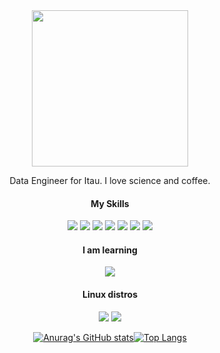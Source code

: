 <div align="center">
<img src="https://i.imgur.com/YFbootN.png" width="250" align="center">
<p>Data Engineer for Itau. I love science and coffee.</p>
    <h4 align="center" size="">My Skills</h4>
    <img src="https://img.shields.io/badge/Python-14354C?style=for-the-badge&logo=python&logoColor=white" />
    <img src= "https://img.shields.io/badge/HTML5-E34F26?style=for-the-badge&logo=html5&logoColor=white"></img>
    <img src= "https://img.shields.io/badge/CSS3-1572B6?style=for-the-badge&logo=css3&logoColor=white"></img>
    <img src= "https://img.shields.io/badge/JavaScript-F7DF1E?style=for-the-badge&logo=javascript&logoColor=black"></img>
    <img src= "https://img.shields.io/badge/MySQL-00000F?style=for-the-badge&logo=mysql&logoColor=white"></img>
    <img src="https://img.shields.io/badge/GIT-E44C30?style=for-the-badge&logo=git&logoColor=white"></img>
    <img src= "https://img.shields.io/badge/Amazon_AWS-FF9900?style=for-the-badge&logo=amazonaws&logoColor=white"></img>
     <h4 align="center" size="">I am learning</h4>
    <img src="https://img.shields.io/badge/Terraform-844FBA?style=for-the-badge&logo=terraform&logoColor=white"></img>
    <h4 align="center">Linux distros</h3>
    <img src="https://img.shields.io/badge/Debian-A81D33?style=for-the-badge&logo=debian&logoColor=white">
    <img src="https://img.shields.io/badge/Arch_Linux-1793D1?style=for-the-badge&logo=arch-linux&logoColor=white">
    
[![Anurag's GitHub stats](https://github-readme-stats.vercel.app/api?username=thegvbs&show_icons=true&theme=github_dark&hide_border=true&bg_color=0000)](https://github.com/anuraghazra/github-readme-stats)[![Top Langs](https://github-readme-stats.vercel.app/api/top-langs/?username=thegvbs&layout=compact&theme=github_dark&hide_border=true&bg_color=0000)](https://github.com/anuraghazra/github-readme-stats)
</div>
